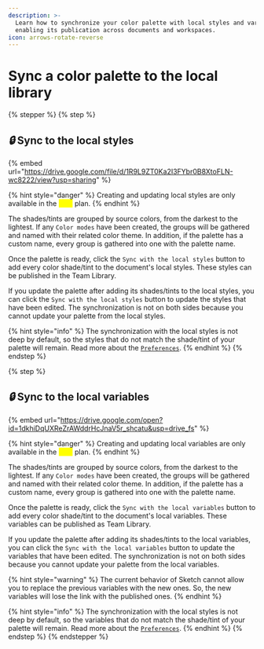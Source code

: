 ```yaml
---
description: >-
  Learn how to synchronize your color palette with local styles and variables,
  enabling its publication across documents and workspaces.
icon: arrows-rotate-reverse
---
```


# Sync a color palette to the local library

{% stepper %}
{% step %}
## <i class="fa-lock">:lock:</i> Sync to the local styles

{% embed url="https://drive.google.com/file/d/1R9L9ZT0Ka2I3FYbr0B8XtoFLN-wc8222/view?usp=sharing" %}

{% hint style="danger" %}
Creating and updating local styles are only available in the <mark style="color:yellow;">`/pro`</mark> plan.
{% endhint %}

The shades/tints are grouped by source colors, from the darkest to the lightest. If any `Color modes` have been created, the groups will be gathered and named with their related color theme. In addition, if the palette has a custom name, every group is gathered into one with the palette name.

Once the palette is ready, click the `Sync with the local styles` button to add every color shade/tint to the document's local styles. These styles can be published in the Team Library.

If you update the palette after adding its shades/tints to the local styles, you can click the `Sync with the local styles` button to update the styles that have been edited. The synchronization is not on both sides because you cannot update your palette from the local styles.

{% hint style="info" %}
The synchronization with the local styles is not deep by default, so the styles that do not match the shade/tint of your palette will remain. Read more about the [`Preferences`](../user-management/update-your-preferences.md).
{% endhint %}
{% endstep %}

{% step %}
## <i class="fa-lock">:lock:</i> Sync to the local variables

{% embed url="https://drive.google.com/open?id=1dkhiDqUXReZrAWddrHcJnaV5r_shcatu&usp=drive_fs" %}

{% hint style="danger" %}
Creating and updating local variables are only available in the <mark style="color:yellow;">`/pro`</mark> plan.
{% endhint %}

The shades/tints are grouped by source colors, from the darkest to the lightest. If any `Color modes` have been created, the groups will be gathered and named with their related color theme. In addition, if the palette has a custom name, every group is gathered into one with the palette name.

Once the palette is ready, click the `Sync with the local variables` button to add every color shade/tint to the document's local variables. These variables can be published as Team Library.

If you update the palette after adding its shades/tints to the local variables, you can click the `Sync with the local variables` button to update the variables that have been edited. The synchronization is not on both sides because you cannot update your palette from the local variables.

{% hint style="warning" %}
The current behavior of Sketch cannot allow you to replace the previous variables with the new ones. So, the new variables will lose the link with the published ones.
{% endhint %}

{% hint style="info" %}
The synchronization with the local styles is not deep by default, so the variables that do not match the shade/tint of your palette will remain. Read more about the [`Preferences`](../user-management/update-your-preferences.md).
{% endhint %}
{% endstep %}
{% endstepper %}
